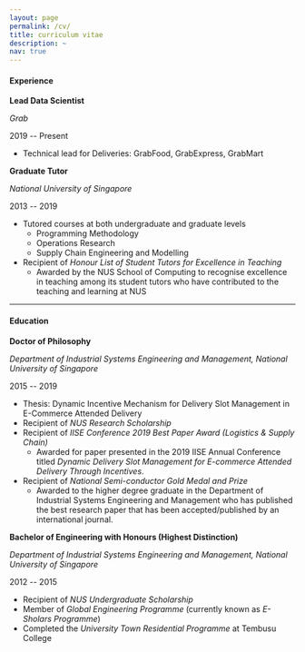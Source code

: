 ```yaml
---
layout: page
permalink: /cv/
title: curriculum vitae
description: ~
nav: true
---
```


#### Experience

**Lead Data Scientist**

*Grab*

2019 -- Present
- Technical lead for Deliveries: GrabFood, GrabExpress, GrabMart

**Graduate Tutor**

*National University of Singapore*

2013 -- 2019
- Tutored courses at both undergraduate and graduate levels
    - Programming Methodology
    - Operations Research
    - Supply Chain Engineering and Modelling
- Recipient of *Honour List of Student Tutors for Excellence in Teaching*
    - Awarded by the NUS School of Computing to recognise excellence in teaching among its student tutors who have contributed to the teaching and learning at NUS

***

#### Education

**Doctor of Philosophy**

*Department of Industrial Systems Engineering and Management, National University of Singapore*

2015 -- 2019
- Thesis: Dynamic Incentive Mechanism for Delivery Slot Management in E-Commerce Attended Delivery
- Recipient of *NUS Research Scholarship*
- Recipient of *IISE Conference 2019 Best Paper Award (Logistics & Supply Chain)* 
    - Awarded for paper presented in the 2019 IISE Annual Conference titled *Dynamic Delivery Slot Management for E-commerce Attended Delivery Through Incentives*. 
- Recipient of *National Semi-conductor Gold Medal and Prize*
    - Awarded to the higher degree graduate in the Department of Industrial Systems Engineering and Management who has published the best research paper that has been accepted/published by an international journal.

**Bachelor of Engineering with Honours (Highest Distinction)**

*Department of Industrial Systems Engineering and Management, National University of Singapore*

2012 -- 2015
- Recipient of *NUS Undergraduate Scholarship*
- Member of *Global Engineering Programme* (currently known as *E-Sholars Programme*)
- Completed the *University Town Residential Programme* at Tembusu College
